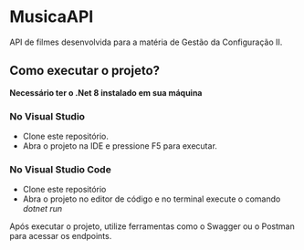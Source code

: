 ﻿# MusicaAPI
API de filmes desenvolvida para a matéria de Gestão da Configuração II.

## Como executar o projeto?
**Necessário ter o .Net 8 instalado em sua máquina**
### No Visual Studio
- Clone este repositório.
- Abra o projeto na IDE e pressione F5 para executar.
### No Visual Studio Code
- Clone este repositório
- Abra o projeto no editor de código e no terminal execute o comando _dotnet run_

Após executar o projeto, utilize ferramentas como o Swagger ou o Postman para acessar os endpoints.